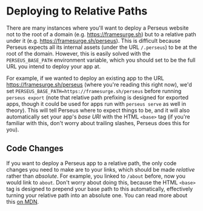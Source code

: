 # Deploying to Relative Paths

There are many instances where you'll want to deploy a Perseus website not to the root of a domain (e.g. <https://framesurge.sh>) but to a relative path under it (e.g. <https://framesurge.sh/perseus>). This is difficult because Perseus expects all its internal assets (under the URL `/.perseus`) to be at the root of the domain. However, this is easily solved with the `PERSEUS_BASE_PATH` environment variable, which you should set to be the full URL you intend to deploy your app at.

For example, if we wanted to deploy an existing app to the URL <https://framesurge.sh/perseus> (where you're reading this right now), we'd set `PERSEUS_BASE_PATH=https://framesurge.sh/perseus` before running `perseus export` (note that relative path prefixing is designed for exported apps, though it could be used for apps run with `perseus serve` as well in theory). This will tell Perseus where to expect things to be, and it will also automatically set your app's _base URI_ with the HTML `<base>` tag (if you're familiar with this, don't worry about trailing slashes, Perseus does this for you).

## Code Changes

If you want to deploy a Perseus app to a relative path, the only code changes you need to make are to your links, which should be made _relative_ rather than _absolute_. For example, you linked to `/about` before, now you would link to `about`. Don't worry about doing this, because the HTML `<base>` tag is designed to prepend your base path to this automatically, effectively turning your relative path into an absolute one. You can read more about this [on MDN](https://developer.mozilla.org/en-US/docs/Web/HTML/Element/base).
